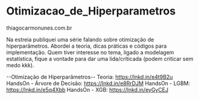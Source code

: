 # Otimizacao_de_Hiperparametros
thiagocarmonunes.com.br

Na estreia publiquei uma série falando sobre otimização de hiperparâmetros. Abordei a teoria, dicas práticas e códigos para implementação. Quem tiver interesse no tema, ligado a modelagem estatística, fique a vontade para dar uma lida/criticada (podem criticar sem medo kkk).

--Otimização de Hiperparâmetros--
Teoria:
https://lnkd.in/e4t9B2u
HandsOn - Árvore de Decisão:
https://lnkd.in/e8RrDJM
HandsOn - LGBM:
https://lnkd.in/e5q4Xbb
HandsOn - XGB:
https://lnkd.in/eyGyCEJ
